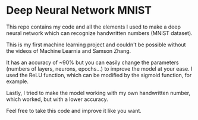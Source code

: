 # Deep Neural Network MNIST
This repo contains my code and all the elements I used to make a deep neural network which can recognize handwritten numbers (MNIST dataset).

This is my first machine learning project and couldn't be possible without the videos of Machine Learnia and Samson Zhang. 

It has an accuracy of ~90% but you can easily change the parameters (numbers of layers, neurons, epochs...) to improve the model at your ease. I used the ReLU function, which can be modified by the sigmoid function, for example. 

Lastly, I tried to make the model working with my own handwritten number, which worked, but with a lower accuracy.

Feel free to take this code and improve it like you want.
